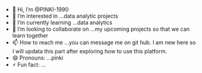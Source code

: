 - 👋 Hi, I’m @PINKI-1990
- 👀 I’m interested in ...data analytic projects
- 🌱 I’m currently learning ...data analytics
- 💞️ I’m looking to collaborate on ...my upcoming projects so that we can learn together
- 📫 How to reach me ...you can message me on git hub. I am new here so I will updata this part after exploring how to use this platform.
- 😄 Pronouns: ...pinki
- ⚡ Fun fact: ...

<!---
PINKI-1990/PINKI-1990 is a ✨ special ✨ repository because its `README.md` (this file) appears on your GitHub profile.
You can click the Preview link to take a look at your changes.
--->
